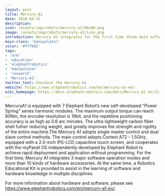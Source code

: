 ```yaml
---
layout: post
title: Mercury-A1
date: 2024-04-15
description:
icon: /assets/img/robots/mercury-a1/80x80.png
image: /assets/img/robots/mercury-a1/icon.png
introduction: Mercury A1 integrates for the first time three main software operation modes and more than 10 hardware accessories.   
main-class: 'manipulator'
color: '#fff0d2'
tags:
- 'arm'
- 'education'
- 'elephantrobotics'
- 'manipulator'
- 'research'
- 'Mercury-A1'
twitter_text: Checkout the mercury-A1
website: https://www.elephantrobotics.com/en/mercury-a1-en/
wiki_homepage: https://docs.elephantrobotics.com/docs/Mercury_A1_en/11-ApplicationBaseROS/11.1-ROS1/11.1.2-ROS_Basics.html
---
```


MercuryA1 is equipped with 7 Elephant Robot’s new self-developed "Power Spring" series harmonic modules. The maximum output torque can reach 80Nm, the encoder resolution is 19bit, and the repetitive positioning accuracy is as high as 0.6 arc minutes. The ultra-lightweight carbon fiber shell futher reducing weight, and greatly improves
the strength and rigidity of the entire machine.The Mercury A1 adopts single master control and dual slave control methods. The main control adopts Cortext
A72 - 1.5GHz, equipped with a 2.0-inch IPS-LCD capacitive touch screen, and cooperates with the myPanel OS independently developed by Elephant Robot to achieve rapid deployment and application without programming.
For the first time, Mercury A1 integrates 3 major
software operation modes and more than 10 kinds of hardware accessories. At the same time, a Robotics Educational Kit is provided to assist in the learning of software and hardware knowledge in multiple
disciplines.

For more information about hardware and software, please see <https://www.elephantrobotics.com/en/mercury-a1-en/>.
